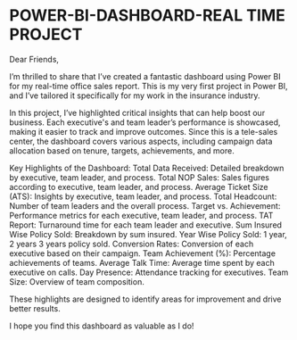 # POWER-BI-DASHBOARD-REAL TIME PROJECT

Dear Friends,

I’m thrilled to share that I’ve created a fantastic dashboard using Power BI for my  real-time office sales report. This is my very first project in Power BI, and I’ve tailored it specifically for my work in the insurance industry.

In this project, I’ve highlighted critical insights that can help boost our business. Each executive's and team leader’s performance is showcased, making it easier to track and improve outcomes. Since this is a tele-sales center, the dashboard covers various aspects, including campaign data allocation based on tenure, targets, achievements, and more.

Key Highlights of the Dashboard:
Total Data Received: Detailed breakdown by executive, team leader, and process.
Total NOP Sales: Sales figures according to executive, team leader, and process.
Average Ticket Size (ATS): Insights by executive, team leader, and process.
Total Headcount: Number of team leaders and the overall process.
Target vs. Achievement: Performance metrics for each executive, team leader, and process.
TAT Report: Turnaround time for each team leader and executive.
Sum Insured Wise Policy Sold: Breakdown by sum insured.
Year Wise Policy Sold: 1 year, 2 years 3 years policy sold.
Conversion Rates: Conversion of each executive based on their campaign.
Team Achievement (%): Percentage achievements of teams.
Average Talk Time: Average time spent by each executive on calls.
Day Presence: Attendance tracking for executives.
Team Size: Overview of team composition.

These highlights are designed to identify areas for improvement and drive better results.

I hope you find this dashboard as valuable as I do!
